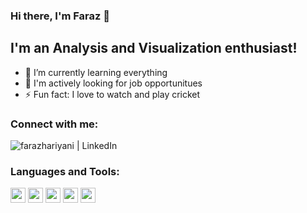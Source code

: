 ### Hi there, I'm Faraz 👋

## I'm an Analysis and Visualization enthusiast!

- 🌱 I’m currently learning everything
- 👯 I'm actively looking for job opportunitues
- ⚡ Fun fact: I love to watch and play cricket 


### Connect with me:

[<img align="left" alt="farazhariyani | LinkedIn" src="https://img.shields.io/badge/linkedin-%230077B5.svg?&style=for-the-badge&logo=linkedin&logoColor=white" />][linkedin]

<br />

### Languages and Tools:
<img width="24" src="https://simpleicons.org/icons/python.svg" />
<img width="24" src="https://simpleicons.org/icons/r.svg" />
<img width="24" src="https://simpleicons.org/icons/tableau.svg" />
<img width="24" src="https://simpleicons.org/icons/powerbi.svg" />
<img width="24" src="https://simpleicons.org/icons/microsoftexcel.svg" />



<br />
<br />



[linkedin]: https://www.linkedin.com/in/farazhariyani/